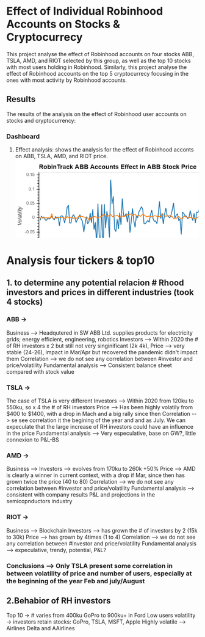# Effect of Individual Robinhood Accounts on Stocks & Cryptocurrecy
This project analyse the effect of Robinhood accounts on four stocks ABB, TSLA, AMD, and RIOT selected by this group, as well as the top 10 stocks with most users holding in Robinhood. Similarly, this project analyse the effect of Robinhood accounts on the top 5 cryptocurrecy focusing in the ones with most activity by Robinhood accounts.

## Results
The results of the analysis on the effect of Robinhood user accounts on stocks and cryptocurrency:

### Dashboard
1) Effect analysis: shows the analysis for the effect of Robinhood acconts on ABB, TSLA, AMD, and RIOT price. 
![ABB](./Images/abb_plot.png)




# Analysis four tickers & top10 

## 1. to determine any potential relacion # Rhood investors and prices in different industries (took 4 stocks)  
### ABB -> 
Business --> Headqutered in SW ABB Ltd. supplies products for electricity grids; energy efficient, engineering, robotics 
Investors --> Within 2020 the # of RH investors x 2 but still not very singinificant (2k 4k), 
Price --> very stable (24-26), impact in Mar/Apr but recovered the pandemic didn't impact them 
Correlation --> we do not see any correlation between #investor and price/volatility 
Fundamental analysis --> Consistent balance sheet compared with stock value 

### TSLA -> 
The case of TSLA is very different 
Investors --> Within 2020 from 120ku to 550ku, so  x 4 the # of RH investors 
Price --> Has been highly volatily from $400 to $1400, with a drop in Mach and a big rally since then
Correlation --> se see correlation it the begining of the year and and as July. We can expeculate that the large increase of RH investors could have an influence in the price 
Fundamental analysis --> Very especulative,  base on GW?, little connexion to P&L-BS

### AMD -> 
Business --> 
Investors --> evolves from 170ku to 260k +50% 
Price --> AMD is clearly a winner in current context, with a drop if Mar, since then has grown twice the price  (40 to 80)
Correlation --> we do not see any correlation between #investor and price/volatility 
Fundamental analysis --> consistent with company results P&L and projections in the semicopnductors industry

### RIOT -> 
Business --> Blockchain 
Investors --> has grown the # of investors by 2 (15k to 30k) 
Price --> has grown by 4times (1 to 4)
Correlation --> we do not see any correlation between #investor and price/volatility 
Fundamental analysis --> expeculative, trendy, potential, P&L?

### Conclusions --> Only TSLA present some correlation in between volatility of price and number of users, especially at the beginning of the year Feb and july/August

## 2.Behabior of RH investors 
Top 10 -> # varies from 400ku GoPro to 900ku+  in Ford 
Low users volatility -> investors retain stocks: GoPro, TSLA, MSFT, Apple
Highly volatile --> Airlines Delta and AAirlines 

